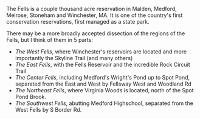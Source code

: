 The Fells is a couple thousand acre reservation in Malden, Medford, Melrose, Stoneham and Winchester, MA. It is one of the country's first conservation reservations, first managed as a state park.

There may be a more broadly accepted dissection of the regions of the Fells, but I think of them in 5 parts:
+ *The West Fells*, where Winchester's reservoirs are located and more importantly the Skyline Trail (and many others)
+ *The East Fells*, with the Fells Reservoir and the incredible Rock Circuit Trail
+ *The Center Fells*, including Medford's Wright's Pond up to Spot Pond, separated from the East and West by Fellsway West and Woodland Rd
+ *The Northeast Fells*, where Virginia Woods is located, north of the Spot Pond Brook.
+ *The Southwest Fells*, abutting Medford Highschool, separated from the West Fells by S Border Rd.

